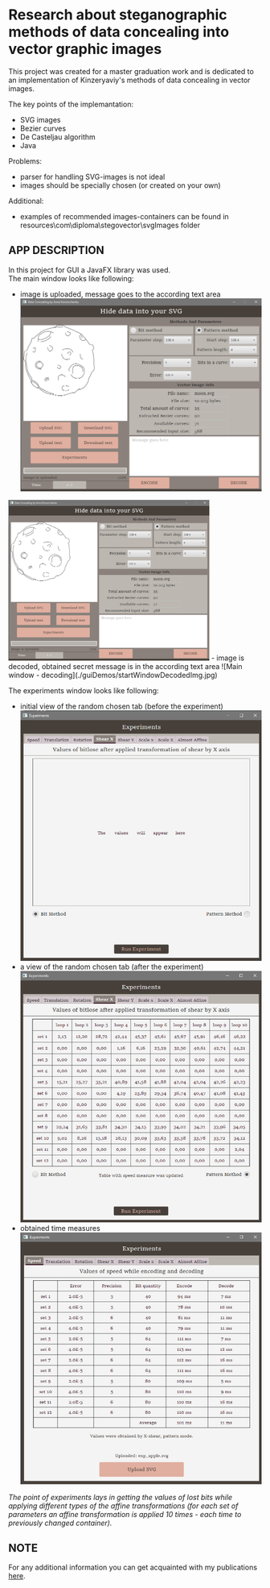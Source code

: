 # Research about steganographic methods of data concealing into vector graphic images

This project was created for a master graduation work and is dedicated to an implementation of Kinzeryaviy's methods of data concealing in vector images.

The key points of the implemantation:
- SVG images
- Bezier curves
- De Casteljau algorithm
- Java

Problems:
- parser for handling SVG-images is not ideal
- images should be specially chosen (or created on your own)

Additional:
- examples of recommended images-containers can be found in resources\com\diploma\stegovector\svgImages folder

## APP DESCRIPTION
In this project for GUI a JavaFX library was used.  
The main window looks like following:
- image is uploaded, message goes to the according text area
![Main window - encoding](./guiDemos/startWindowUploadedImg.jpg)
<img src="./guiDemos/startWindowUploadedImg.jpg" width="400" title="Main window - encoding"/>
- image is decoded, obtained secret message is in the according text area
![Main window - decoding](./guiDemos/startWindowDecodedImg.jpg)

The experiments window looks like following:
- initial view of the random chosen tab (before the experiment)
![Experiments window - initial](./guiDemos/expWindowInitial.jpg)
- a view of the random chosen tab (after the experiment)
![Experiments window - performed experiment](./guiDemos/expWindowRunExp.jpg)
- obtained time measures
![Experiments window - obtained time measures](./guiDemos/expWindowRunExpTimeMeasures.jpg)

*The point of experiments lays in getting the values of lost bits while applying different types of the affine transformations (for each set of parameters an affine transformation is applied 10 times - each time to previously changed container).*

## NOTE
For any additional information you can get acquainted with my publications [here](https://www.scopus.com/authid/detail.uri?authorId=57208665914).

    
